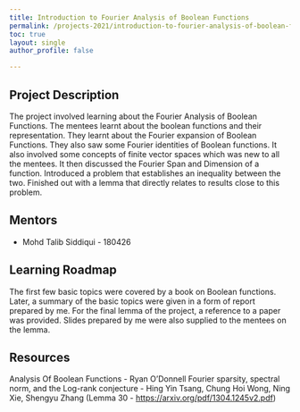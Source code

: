 ```yaml
---
title: Introduction to Fourier Analysis of Boolean Functions
permalink: /projects-2021/introduction-to-fourier-analysis-of-boolean-functions
toc: true
layout: single
author_profile: false

---
```


## Project Description
The project involved learning about the Fourier Analysis of Boolean Functions. The mentees learnt about the boolean functions and their representation. They learnt about the Fourier expansion of Boolean Functions. They also saw some Fourier identities of Boolean functions. It also involved some concepts of finite vector spaces which was new to all the mentees.
It then discussed the Fourier Span and Dimension of a function. Introduced a problem that establishes an inequality between the two. Finished out with a lemma that directly relates to results close to this problem.


## Mentors
* Mohd Talib Siddiqui - 180426
## Learning Roadmap
The first few basic topics were covered by a book on Boolean functions. Later, a summary of the basic topics were given in a form of report prepared by me. For the final lemma of the project, a reference to a paper was provided. Slides prepared by me were also supplied to the mentees on the lemma.

## Resources
Analysis Of Boolean Functions - Ryan O’Donnell
Fourier sparsity, spectral norm, and the Log-rank conjecture - Hing Yin Tsang, Chung Hoi Wong, Ning Xie, Shengyu Zhang (Lemma 30 - https://arxiv.org/pdf/1304.1245v2.pdf)

